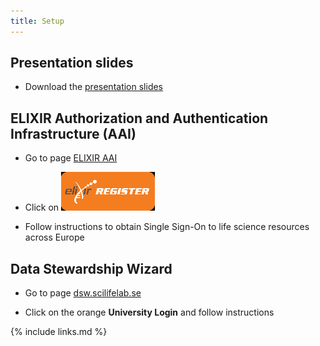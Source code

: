 ```yaml
---
title: Setup
---
```

## Presentation slides
* Download the [presentation slides](/files/module-dmp-dm-practice.pdf)

## ELIXIR Authorization and Authentication Infrastructure (AAI)

* Go to page [ELIXIR AAI](https://elixir-europe.org/register)

* Click on ![elixir-aai](/fig/elixir-aai.png)

* Follow instructions to obtain Single Sign-On to life science resources across Europe

## Data Stewardship Wizard

* Go to page [dsw.scilifelab.se](https://dsw.scilifelab.se/)

* Click on the orange **University Login** and follow instructions


{% include links.md %}

